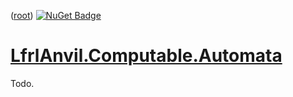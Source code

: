 ﻿([root](https://github.com/CalionVarduk/LfrlAnvil/blob/main/readme.md))
[![NuGet Badge](https://buildstats.info/nuget/LfrlAnvil.Computable.Automata)](https://www.nuget.org/packages/LfrlAnvil.Computable.Automata/)

# [LfrlAnvil.Computable.Automata](https://github.com/CalionVarduk/LfrlAnvil/tree/main/src/LfrlAnvil.Computable/LfrlAnvil.Computable.Automata)

Todo.
